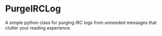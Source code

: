 PurgeIRCLog
===========

A simple python class for purging IRC logs from unneeded messages that clutter your reading experience.
